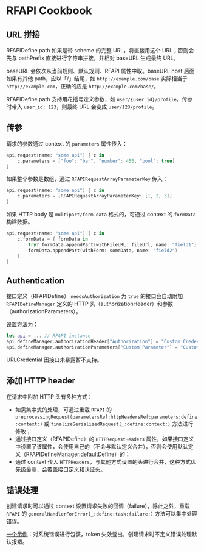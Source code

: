 # RFAPI Cookbook

## URL 拼接

RFAPIDefine.path 如果是带 scheme 的完整 URL，将直接用这个 URL；否则会先与 pathPrefix 直接进行字符串拼接，并相对 baseURL 生成最终 URL。

baseURL 会依次从当前规则、默认规则、RFAPI 属性中取。baseURL host 后面如果有其他 path，应以「/」结尾，如 `http://example.com/base` 实际相当于 `http://example.com`，正确的应是 `http://example.com/base/`。

RFAPIDefine.path 支持用花括号定义参数，如 `user/{user_id}/profile`，传参时带入 `user_id: 123`，则最终 URL 会变成 `user/123/profile`。

## 传参

请求的参数通过 context 的 `parameters` 属性传入：

```swift
api.request(name: "some api") { c in
    c.parameters = ["foo": "bar", "number": 456, "bool": true]
}
```

如果整个参数是数组，通过 `RFAPIRequestArrayParameterKey` 传入：

```swift
api.request(name: "some api") { c in
    c.parameters = [RFAPIRequestArrayParameterKey: [1, 2, 3]]
}
```

如果 HTTP body 是 `multipart/form-data` 格式的，可通过 context 的 `formData` 构建数据。

```swift
api.request(name: "some api") { c in
    c.formData = { formData in
        try? formData.appendPart(withFileURL: fileUrl, name: "field1")
        formData.appendPart(withForm: someData, name: "field2")
    }
}
```

## Authentication

接口定义（RFAPIDefine） `needsAuthorization` 为 `true` 的接口会自动附加 `RFAPIDefineManager` 定义的 HTTP 头（authorizationHeader）和参数（authorizationParameters）。

设置方法为：

```swift
let api = ... // RFAPI instance
api.defineManager.authorizationHeader["Authorization"] = "Custom Credential"
api.defineManager.authorizationParameters["Custom Parameter"] = "Custom Value"
```

URLCredential 因接口未暴露暂不支持。

## 添加 HTTP header

在请求中附加 HTTP 头有多种方式：

* 如需集中式的处理，可通过重载 `RFAPI` 的 `preprocessingRequest(parametersRef:httpHeadersRef:parameters:define:context:)` 或 `finalizeSerializedRequest(_:define:context:)` 方法进行修改；
* 通过接口定义（RFAPIDefine）的 `HTTPRequestHeaders` 属性，如果接口定义中设置了该属性，会使用自己的（不会与默认定义合并），否则会使用默认定义（RFAPIDefineManager.defaultDefine）的；
* 通过 context 传入 `HTTPHeaders`，与其他方式设置的头进行合并，这种方式优先级最高，会覆盖接口定义和认证头。

## 错误处理

创建请求时可以通过 context 设置请求失败的回调（failure），除此之外，重载 `RFAPI` 的 `generalHandlerForError(_:define:task:failure:)` 方法可以集中处理错误。

[一个示例](https://github.com/BB9z/iOS-Project-Template/tree/4.1/App/Networking/API.swift#L63)：对系统错误进行包装，token 失效登出，创建请求时不定义错误处理默认报错。
